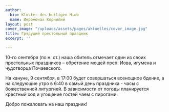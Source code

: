 ```yaml
---
author:
  bio: Kloster des heiligen Hiob
  name: Иеромонах Корнилий
layout: post
cover_image: "/uploads/assets/pages/aktuelles/cover_image.jpg"
title: Грядущий престольный праздник
excerpt: ''

---
```

10-го сентября (по н. ст.) наша обитель отмечает один из своих престольных праздников – обретение мощей преп. Иова, игумена и чудотворца Почаевского.

На кануне, 9 сентября, в 17:00 будет совершаться всенощное бдение, а на следующие утро в 6:40 в самый день праздника - часы с божественной литургией. В зависимости от погоды планируется крестный ход и угощение гостей чаем с пирогами.

Добро пожаловать на наш праздник!